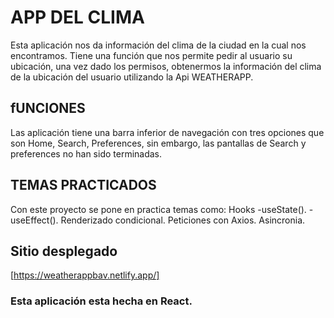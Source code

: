 # APP DEL CLIMA

Esta aplicación nos da información del clima de la ciudad en la cual nos encontramos.
Tiene una función que nos permite pedir al usuario su ubicación, una vez dado los permisos, 
obtenermos la información del clima de la ubicación del usuario utilizando la Api WEATHERAPP.

## fUNCIONES

Las aplicación tiene una barra inferior de navegación con tres opciones que son Home, Search, Preferences,
sin embargo, las pantallas de Search y preferences no han sido terminadas.

## TEMAS PRACTICADOS

Con este proyecto se pone en practica temas como:
Hooks
    -useState().
    -useEffect().
Renderizado condicional.
Peticiones con Axios.
Asincronia.

## Sitio desplegado

[https://weatherappbav.netlify.app/]

### Esta aplicación esta hecha en React.